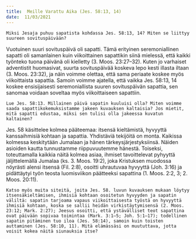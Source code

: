 ```yaml
---
title:  Meille Varattu Aika (Jes. 58:13, 14)
date:  11/03/2021
---
```


`Miksi Jesaja puhuu sapatista kohdassa Jes. 58:13, 14? Miten se liittyy suureen sovituspäivään?`

Vuotuinen suuri sovituspäivä oli sapatti. Tämä erityinen seremoniallinen sapatti oli samanlainen kuin viikoittainen sapattikin siinä mielessä, että kaikki työnteko tuona päivänä oli kielletty (3. Moos. 23:27–32). Kuten jo varhaiset adventistit huomasivat, suurta sovituspäivää koskeva lepo kesti illasta iltaan (3. Moos. 23:32), ja näin voimme olettaa, että sama periaate koskee myös viikoittaista sapattia. Samoin voimme ajatella, että vaikka Jes. 58:13, 14 koskee ensisijaisesti seremoniallista suuren sovituspäivän sapattia, sen sanomaa voidaan soveltaa myös viikoittaiseen sapattiin.

`Lue Jes. 58:13. Millainen päivä sapatin kuuluisi olla? Miten voimme saada sapattikokemuksistamme jakeen kuvauksen kaltaisia? Jos mietit, mitä sapatti edustaa, miksi sen tulisi olla jakeessa kuvatun kaltainen?`

Jes. 58 käsittelee kolmea pääteemaa: itsensä kieltämistä, hyvyyttä kanssaihmisiä kohtaan ja sapattia. Yhdistäviä tekijöitä on monta. Kaikissa kolmessa keskitytään Jumalaan ja hänen tärkeysjärjestyksiinsä. Näiden asioiden kautta tunnustamme riippuvuutemme hänestä. Toiseksi, toteuttamalla kaikkia näitä kolmea asiaa, ihmiset tavoittelevat pyhyyttä jäljittelemällä Jumalaa (ks. 3. Moos. 19:2), joka Kristuksen muodossa nöyrästi alensi itsensä (Fil. 2:8), osoitti uhrautuvaa hyvyyttä (Joh. 3:16) ja pidättäytyi työn teosta luomisviikon päätteeksi sapattina (1. Moos. 2:2, 3; 2. Moos. 20:11).

`Katso myös muita siteitä, joita Jes. 58. luvun kuvauksen mukaan löytyy itsensäkieltämisen, ihmisiä kohtaan osoitetun hyvyyden ja sapatin väliltä: sapatin tarjoama vapaus viikoittaisesta työstä on hyvyyttä ihmisiä kohtaan, koska se sallii heidän virkistäytymisensä (2. Moos. 23:12; Mark. 2:27); Jeesus osoitti, että ystävälliset teot sapattina ovat päivään sopivaa toimintaa (Mark. 3:1–5; Joh. 5:1–17); todellinen sapatin pitäminen tuo iloa (Jes. 58:14), samoin kuin toisten auttaminen (Jes. 58:10, 11). Mitä elämässäsi on muututtava, jotta voisit kokea näitä siunauksia itse?`